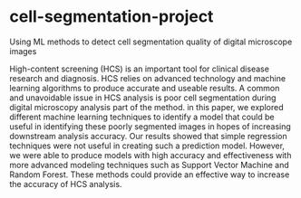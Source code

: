 # cell-segmentation-project
Using ML methods to detect cell segmentation quality of digital microscope images

High-content screening (HCS) is an important tool for clinical disease research and diagnosis. HCS relies on advanced technology and machine learning algorithms to produce accurate and useable results. A common and unavoidable issue in HCS analysis is poor cell segmentation during digital microscopy analysis part of the method. in this paper, we explored different machine learning techniques to identify a model that could be useful in identifying these poorly segmented images in hopes of increasing downstream analysis accuracy. Our results showed that simple regression techniques were not useful in creating such a prediction model. However, we were able to produce models with high accuracy and effectiveness with more advanced modeling techniques such as Support Vector Machine and Random Forest. These methods could provide an effective way to increase the accuracy of HCS analysis.
